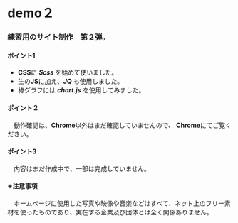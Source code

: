 # demo２
### 練習用のサイト制作　第２弾。
#### ポイント1
- **CSS**に ***Scss*** を始めて使いました。
- 生の**JS**に加え、***JQ*** も使用しました。
- 棒グラフには ***chart.js*** を使用してみました。
#### ポイント２
　動作確認は、**Chrome**以外はまだ確認していませんので、
**Chrome**にてご覧ください。
#### ポイント3
　内容はまだ作成中で、一部は完成していません。
#### ※注意事項
　ホームページに使用した写真や映像や音楽などはすべて、ネット上のフリー素材を使ったものであり、実在する企業及び団体とは全く関係ありません。
